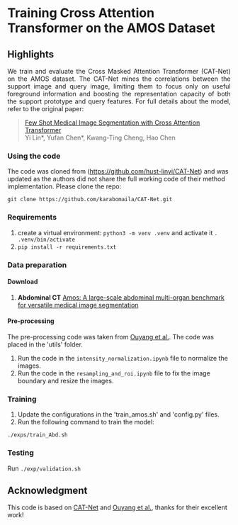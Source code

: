 # Training Cross Attention Transformer on the AMOS Dataset

## Highlights
<p align="justify">
We train and evaluate the Cross Masked Attention Transformer (CAT-Net) on the AMOS dataset. The CAT-Net mines the correlations between the support image and query image, limiting them to focus only on useful foreground information and boosting the representation capacity of both the support prototype and query features. For full details about the model, refer to the original paper:

> [Few Shot Medical Image Segmentation with Cross Attention Transformer](https://arxiv.org/abs/2303.13867) <br>
> Yi Lin*, Yufan Chen*, Kwang-Ting Cheng, Hao Chen


### Using the code
The code was cloned from (https://github.com/hust-linyi/CAT-Net) and was updated as the authors did not share the full working code of their method implementation. Please clone the repo:
```
git clone https://github.com/karabomaila/CAT-Net.git
```

### Requirements
1. create a virtual environment: ```python3 -m venv .venv``` and activate it ```. .venv/bin/activate```
2. ```pip install -r requirements.txt```

### Data preparation
#### Download
1. **Abdominal CT**  [Amos: A large-scale abdominal multi-organ benchmark for versatile medical image segmentation](https://zenodo.org/records/7262581)  

#### Pre-processing
The pre-processing code was taken from [Ouyang et al.](https://github.com/cheng-01037/Self-supervised-Fewshot-Medical-Image-Segmentation.git). The code was placed in the 'utils' folder.
1. Run the code in the `intensity_normalization.ipynb` file to normalize the images.
2. Run the code in the `resampling_and_roi.ipynb` file to fix the image boundary and resize the images.

### Training
1. Update the configurations in the 'train_amos.sh' and 'config.py' files.
2. Run the following command to train the model:
```
./exps/train_Abd.sh
```

### Testing
Run `./exp/validation.sh`

## Acknowledgment 
This code is based on [CAT-Net](https://github.com/hust-linyi/CAT-Net) and [Ouyang et al.](https://github.com/cheng-01037/Self-supervised-Fewshot-Medical-Image-Segmentation.git), thanks for their excellent work!
